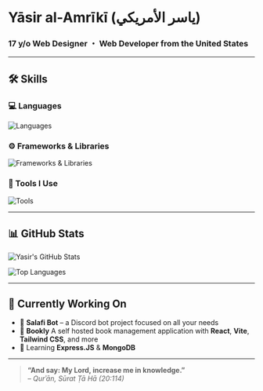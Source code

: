# Yāsir al-Amrīkī (ياسر الأمريكي)  
### 17 y/o Web Designer ・ Web Developer from the United States

---

## 🛠️ Skills

### 💻 Languages  
![Languages](https://skills.syvixor.com/api/icons?i=html,css3,javascript,typescript,markdown)

### ⚙️ Frameworks & Libraries  
![Frameworks & Libraries](https://skills.syvixor.com/api/icons?i=nodejs,discordjs,react,vite)

### 🧰 Tools I Use  
![Tools](https://skills.syvixor.com/api/icons?i=windows,vscode,github,npm,pnpm)

---

## 📊 GitHub Stats

![Yasir's GitHub Stats](https://github-readme-stats.vercel.app/api?username=yasiralamriki&show_icons=true&theme=dark)

![Top Languages](https://github-readme-stats.vercel.app/api/top-langs/?username=yasiralamriki&layout=compact&theme=dark)

---

## 📌 Currently Working On

- 🧠 **Salafi Bot** – a Discord bot project focused on all your needs
- 📘 **Bookly** A self hosted book management application with **React**, **Vite**, **Tailwind CSS**, and more
- 🧱 Learning **Express.JS** & **MongoDB**

---

> **“And say: My Lord, increase me in knowledge.”**  
> _– Qurʾān, Sūrat Ṭā Hā (20:114)_

